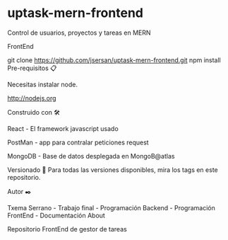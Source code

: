 # uptask-mern-frontend

Control de usuarios, proyectos y tareas en MERN

FrontEnd

git clone https://github.com/jsersan/uptask-mern-frontend.git npm install Pre-requisitos 📋

Necesitas instalar node.

http://nodejs.org

Construido con 🛠️

React - El framework javascript usado

PostMan - app para contralar peticiones request

MongoDB - Base de datos desplegada en MongoB@atlas

Versionado 📌 Para todas las versiones disponibles, mira los tags en este repositorio.

Autor ✒️

Txema Serrano - Trabajo final - Programación Backend - Programación FrontEnd - Documentación
About

Repositorio FrontEnd de gestor de tareas
